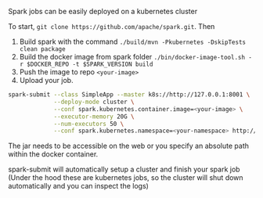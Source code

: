Spark jobs can be easily deployed on a kubernetes cluster

To start, `git clone https://github.com/apache/spark.git`. Then

1. Build spark with the command `./build/mvn -Pkubernetes -DskipTests clean package`
2. Build the docker image from spark folder `./bin/docker-image-tool.sh -r $DOCKER_REPO -t $SPARK_VERSION build` 
3. Push the image to repo `<your-image>`
4. Upload your job. 
```bash
spark-submit --class SimpleApp --master k8s://http://127.0.0.1:8001 \
             --deploy-mode cluster \
             --conf spark.kubernetes.container.image=<your-image> \
             --executor-memory 20G \
             --num-executors 50 \
             --conf spark.kubernetes.namespace=<your-namespace> http://www.foobar.com/spark-sample.jar 
```
The jar needs to be accessible on the web or you specify an absolute path within the docker container.

spark-submit will automatically setup a cluster and finish your spark job (Under the hood these are kubernetes jobs,
so the cluster will shut down automatically and you can inspect the logs)
